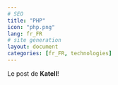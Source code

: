 ```yaml
---
# SEO
title: "PHP"
icon: "php.png"
lang: fr_FR
# site generation
layout: document
categories: [fr_FR, technologies]
---
```


Le post de **Katell**!
